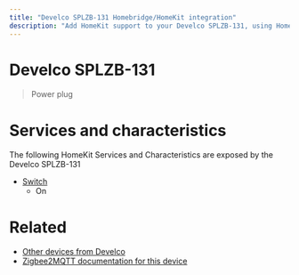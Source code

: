 ```yaml
---
title: "Develco SPLZB-131 Homebridge/HomeKit integration"
description: "Add HomeKit support to your Develco SPLZB-131, using Homebridge, Zigbee2MQTT and homebridge-z2m."
---
```

<!---
This file has been GENERATED using src/docgen/docgen.ts
DO NOT EDIT THIS FILE MANUALLY!
-->
# Develco SPLZB-131
> Power plug


# Services and characteristics
The following HomeKit Services and Characteristics are exposed by
the Develco SPLZB-131

* [Switch](../../switch.md)
  * On


# Related
* [Other devices from Develco](../index.md#develco)
* [Zigbee2MQTT documentation for this device](https://www.zigbee2mqtt.io/devices/SPLZB-131.html)